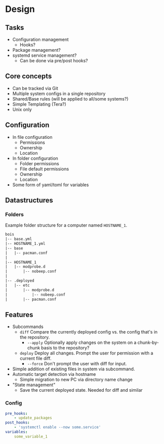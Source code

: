 # Design

## Tasks

- Configuration management
  - Hooks?
- Package management?
- systemd service management?
  - Can be done via pre/post hooks?

## Core concepts

- Can be tracked via Git
- Multiple system configs in a single repository
- Shared/Base rules (will be applied to all/some systems?)
- Simple Templating (Tera?)
- Unix only

## Configuration

- In file configuration
  - Permissions
  - Ownership
  - Location
- In folder configuration
  - Folder permissions
  - File default permissions
  - Ownership
  - Location
- Some form of yaml/toml for variables

## Datastructures

### Folders

Example folder structure for a computer named `HOSTNAME_1`.

```txt
bois
|-- base.yml
|-- HOSTNAME_1.yml
|-- base
|   |-- pacman.conf
|
|-- HOSTNAME_1
|   |-- modprobe.d
|       |-- nobeep.conf
|
|-- .deployed
|   |-- etc
|       |-- modprobe.d
|           |-- nobeep.conf
|       |-- pacman.conf
```

## Features

- Subcommands
  - `diff` Compare the currently deployed config vs. the config that's in the repository.
    - `--apply` Optionally apply changes on the system on a chunk-by-chunk basis to the repository?
  - `deploy` Deploy all changes. Prompt the user for permission with a current file diff.
    - `--force` Don't prompt the user with diff for input.
- Simple addition of existing files in system via subcommand.
- Automatic target detection via hostname
  - Simple migration to new PC via directory name change
- "State management"
  - Save the current deployed state.
    Needed for diff and similar

### Config

```yaml
pre_hooks:
    - update_packages
post_hooks:
    - 'systemctl enable --now some.service'
variables:
    some_variable_1
```
